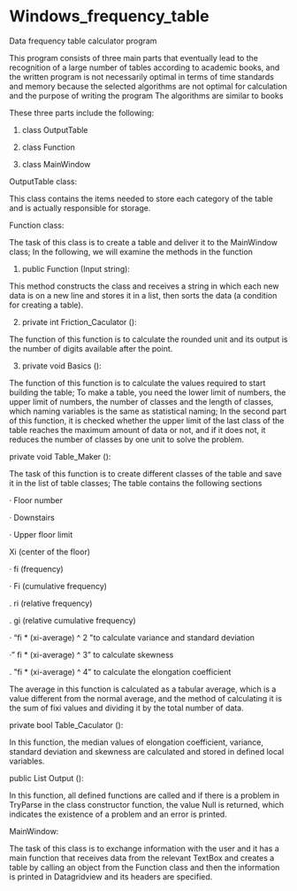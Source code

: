 # Windows_frequency_table
Data frequency table calculator program

 This program consists of three main parts that eventually lead to the recognition of a large number of tables according to academic books, and the written program is not necessarily optimal in terms of time standards and memory because the selected algorithms are not optimal for calculation and the purpose of writing the program  The algorithms are similar to books

 These three parts include the following:

 1. class OutputTable

 2. class Function

 3. class MainWindow



 OutputTable class:

 This class contains the items needed to store each category of the table and is actually responsible for storage.

 Function class:

 The task of this class is to create a table and deliver it to the MainWindow class;  In the following, we will examine the methods in the function

 1. public Function (Input string):

 This method constructs the class and receives a string in which each new data is on a new line and stores it in a list, then sorts the data (a condition for creating a table).

 2. private int Friction_Caculator ():

 The function of this function is to calculate the rounded unit and its output is the number of digits available after the point.

 3. private void Basics ():

 The function of this function is to calculate the values   required to start building the table;  To make a table, you need the lower limit of numbers, the upper limit of numbers, the number of classes and the length of classes, which naming variables is the same as statistical naming;  In the second part of this function, it is checked whether the upper limit of the last class of the table reaches the maximum amount of data or not, and if it does not, it reduces the number of classes by one unit to solve the problem.

 private void Table_Maker ():

 The task of this function is to create different classes of the table and save it in the list of table classes;  The table contains the following sections

 · Floor number

 · Downstairs

 · Upper floor limit

 Xi (center of the floor)

 · fi (frequency)

 · Fi (cumulative frequency)

 . ri (relative frequency)

. gi (relative cumulative frequency)

 · “fi * (xi-average) ^ 2 "to calculate variance and standard deviation

 ·” fi * (xi-average) ^ 3” to calculate skewness

. "fi * (xi-average) ^ 4" to calculate the elongation coefficient

 The average in this function is calculated as a tabular average, which is a value different from the normal average, and the method of calculating it is the sum of fixi values   and dividing it by the total number of data.

 private bool Table_Caculator ():

 In this function, the median values   of elongation coefficient, variance, standard deviation and skewness are calculated and stored in defined local variables.

 public List <OutputTable> Output ():

 In this function, all defined functions are called and if there is a problem in TryParse in the class constructor function, the value Null is returned, which indicates the existence of a problem and an error is printed.



 MainWindow:

 The task of this class is to exchange information with the user and it has a main function that receives data from the relevant TextBox and creates a table by calling an object from the Function class and then the information is printed in Datagridview and its headers are specified.
